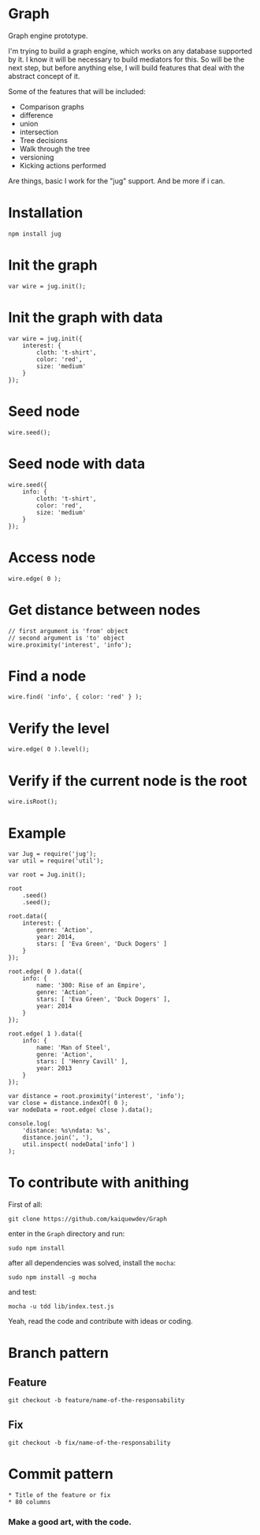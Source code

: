 # Graph

Graph engine prototype.

I'm trying to build a graph engine, which works on any database supported by it. 
I know it will be necessary to build mediators for this. 
So will be the next step, but before anything else, 
I will build features that deal with the abstract concept of it.

Some of the features that will be included:

* Comparison graphs
* difference
* union
* intersection
* Tree decisions
* Walk through the tree
* versioning
* Kicking actions performed

Are things, basic I work for the "jug" support. And be more if i can.

# Installation

    npm install jug

# Init the graph

    var wire = jug.init();

# Init the graph with data

    var wire = jug.init({
        interest: {
            cloth: 't-shirt',
            color: 'red',
            size: 'medium'
        }
    });

# Seed node

    wire.seed();

# Seed node with data
    
    wire.seed({
        info: {
            cloth: 't-shirt',
            color: 'red',
            size: 'medium'
        } 
    });

# Access node

    wire.edge( 0 );

# Get distance between nodes

    // first argument is 'from' object
    // second argument is 'to' object
    wire.proximity('interest', 'info');

# Find a node

    wire.find( 'info', { color: 'red' } );

# Verify the level

    wire.edge( 0 ).level();

# Verify if the current node is the root

    wire.isRoot();

# Example

    var Jug = require('jug');
    var util = require('util');

    var root = Jug.init();

    root
        .seed()
        .seed();

    root.data({
        interest: {
            genre: 'Action',
            year: 2014,
            stars: [ 'Eva Green', 'Duck Dogers' ]
        }    
    });

    root.edge( 0 ).data({
        info: {
            name: '300: Rise of an Empire',
            genre: 'Action',
            stars: [ 'Eva Green', 'Duck Dogers' ],
            year: 2014
        } 
    });

    root.edge( 1 ).data({
        info: {
            name: 'Man of Steel',
            genre: 'Action',
            stars: [ 'Henry Cavill' ],
            year: 2013
        }    
    });

    var distance = root.proximity('interest', 'info'); 
    var close = distance.indexOf( 0 );
    var nodeData = root.edge( close ).data();

    console.log(
        'distance: %s\ndata: %s',
        distance.join(', '),
        util.inspect( nodeData['info'] )
    );

# To contribute with anithing

First of all:

    git clone https://github.com/kaiquewdev/Graph

enter in the `Graph` directory and run:

    sudo npm install

after all dependencies was solved, install the `mocha`:

    sudo npm install -g mocha

and test:

    mocha -u tdd lib/index.test.js

Yeah, read the code and contribute with ideas or coding.

# Branch pattern

## Feature

    git checkout -b feature/name-of-the-responsability

## Fix

    git checkout -b fix/name-of-the-responsability

# Commit pattern

    * Title of the feature or fix
    * 80 columns

### Make a good art, with the code.
